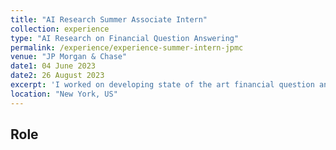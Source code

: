 ```yaml
---
title: "AI Research Summer Associate Intern"
collection: experience
type: "AI Research on Financial Question Answering"
permalink: /experience/experience-summer-intern-jpmc
venue: "JP Morgan & Chase"
date1: 04 June 2023
date2: 26 August 2023
excerpt: 'I worked on developing state of the art financial question answering system.'
location: "New York, US"
---
```


## Role

<!-- 
Heading 1
======

Heading 2
======

Heading 3
====== -->
